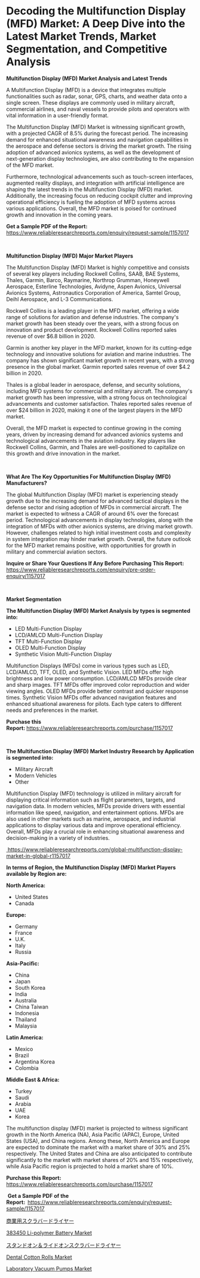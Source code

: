 <p><h1>Decoding the Multifunction Display (MFD) Market: A Deep Dive into the Latest Market Trends, Market Segmentation, and Competitive Analysis</h1></p><p><strong>Multifunction Display (MFD) Market Analysis and Latest Trends</strong></p>
<p><p>A Multifunction Display (MFD) is a device that integrates multiple functionalities such as radar, sonar, GPS, charts, and weather data onto a single screen. These displays are commonly used in military aircraft, commercial airlines, and naval vessels to provide pilots and operators with vital information in a user-friendly format.</p><p>The Multifunction Display (MFD) Market is witnessing significant growth, with a projected CAGR of 8.5% during the forecast period. The increasing demand for enhanced situational awareness and navigation capabilities in the aerospace and defense sectors is driving the market growth. The rising adoption of advanced avionics systems, as well as the development of next-generation display technologies, are also contributing to the expansion of the MFD market.</p><p>Furthermore, technological advancements such as touch-screen interfaces, augmented reality displays, and integration with artificial intelligence are shaping the latest trends in the Multifunction Display (MFD) market. Additionally, the increasing focus on reducing cockpit clutter and improving operational efficiency is fueling the adoption of MFD systems across various applications. Overall, the MFD market is poised for continued growth and innovation in the coming years.</p></p>
<p><strong>Get a Sample PDF of the Report:&nbsp;</strong> <a href="https://www.reliableresearchreports.com/enquiry/request-sample/1157017">https://www.reliableresearchreports.com/enquiry/request-sample/1157017</a></p>
<p>&nbsp;</p>
<p><strong>Multifunction Display (MFD) Major Market Players</strong></p>
<p><p>The Multifunction Display (MFD) Market is highly competitive and consists of several key players including Rockwell Collins, SAAB, BAE Systems, Thales, Garmin, Barco, Raymarine, Northrop Grumman, Honeywell Aerospace, Esterline Technologies, Avidyne, Aspen Avionics, Universal Avionics Systems, Astronautics Corporation of America, Samtel Group, Deihl Aerospace, and L-3 Communications.</p><p>Rockwell Collins is a leading player in the MFD market, offering a wide range of solutions for aviation and defense industries. The company's market growth has been steady over the years, with a strong focus on innovation and product development. Rockwell Collins reported sales revenue of over $6.8 billion in 2020.</p><p>Garmin is another key player in the MFD market, known for its cutting-edge technology and innovative solutions for aviation and marine industries. The company has shown significant market growth in recent years, with a strong presence in the global market. Garmin reported sales revenue of over $4.2 billion in 2020.</p><p>Thales is a global leader in aerospace, defense, and security solutions, including MFD systems for commercial and military aircraft. The company's market growth has been impressive, with a strong focus on technological advancements and customer satisfaction. Thales reported sales revenue of over $24 billion in 2020, making it one of the largest players in the MFD market.</p><p>Overall, the MFD market is expected to continue growing in the coming years, driven by increasing demand for advanced avionics systems and technological advancements in the aviation industry. Key players like Rockwell Collins, Garmin, and Thales are well-positioned to capitalize on this growth and drive innovation in the market.</p></p>
<p>&nbsp;</p>
<p><strong>What Are The Key Opportunities For Multifunction Display (MFD) Manufacturers?</strong></p>
<p><p>The global Multifunction Display (MFD) market is experiencing steady growth due to the increasing demand for advanced tactical displays in the defense sector and rising adoption of MFDs in commercial aircraft. The market is expected to witness a CAGR of around 6% over the forecast period. Technological advancements in display technologies, along with the integration of MFDs with other avionics systems, are driving market growth. However, challenges related to high initial investment costs and complexity in system integration may hinder market growth. Overall, the future outlook for the MFD market remains positive, with opportunities for growth in military and commercial aviation sectors.</p></p>
<p><strong>Inquire or Share Your Questions If Any Before Purchasing This Report:</strong> <a href="https://www.reliableresearchreports.com/enquiry/pre-order-enquiry/1157017">https://www.reliableresearchreports.com/enquiry/pre-order-enquiry/1157017</a></p>
<p>&nbsp;</p>
<p><strong>Market Segmentation</strong></p>
<p><strong>The Multifunction Display (MFD) Market Analysis by types is segmented into:</strong></p>
<p><ul><li>LED Multi-Function Display</li><li>LCD/AMLCD Multi-Function Display</li><li>TFT Multi-Function Display</li><li>OLED Multi-Function Display</li><li>Synthetic Vision Multi-Function Display</li></ul></p>
<p><p>Multifunction Displays (MFDs) come in various types such as LED, LCD/AMLCD, TFT, OLED, and Synthetic Vision. LED MFDs offer high brightness and low power consumption. LCD/AMLCD MFDs provide clear and sharp images. TFT MFDs offer improved color reproduction and wider viewing angles. OLED MFDs provide better contrast and quicker response times. Synthetic Vision MFDs offer advanced navigation features and enhanced situational awareness for pilots. Each type caters to different needs and preferences in the market.</p></p>
<p><strong>Purchase this Report:&nbsp;</strong><a href="https://www.reliableresearchreports.com/purchase/1157017">https://www.reliableresearchreports.com/purchase/1157017</a></p>
<p>&nbsp;</p>
<p><strong>The Multifunction Display (MFD) Market Industry Research by Application is segmented into:</strong></p>
<p><ul><li>Military Aircraft</li><li>Modern Vehicles</li><li>Other</li></ul></p>
<p><p>Multifunction Display (MFD) technology is utilized in military aircraft for displaying critical information such as flight parameters, targets, and navigation data. In modern vehicles, MFDs provide drivers with essential information like speed, navigation, and entertainment options. MFDs are also used in other markets such as marine, aerospace, and industrial applications to display various data and improve operational efficiency. Overall, MFDs play a crucial role in enhancing situational awareness and decision-making in a variety of industries.</p></p>
<p><a href="https://www.reliableresearchreports.com/global-multifunction-display-market-in-global-r1157017">&nbsp;https://www.reliableresearchreports.com/global-multifunction-display-market-in-global-r1157017</a></p>
<p><strong>In terms of Region, the Multifunction Display (MFD) Market Players available by Region are:</strong></p>
<p>
    <p> <strong> North America: </strong>
        <ul>
            <li>United States</li>
            <li>Canada</li>
        </ul>
        </p> 
    <p> <strong> Europe: </strong>
        <ul>
            <li>Germany</li>
            <li>France</li>
            <li>U.K.</li>
            <li>Italy</li>
            <li>Russia</li>
        </ul>
        </p> 
    <p> <strong> Asia-Pacific: </strong>
        <ul>
            <li>China</li>
            <li>Japan</li>
            <li>South Korea</li>
            <li>India</li>
            <li>Australia</li>
            <li>China Taiwan</li>
            <li>Indonesia</li>
            <li>Thailand</li>
            <li>Malaysia</li>
        </ul>
        </p> 
    <p> <strong> Latin America: </strong>
        <ul>
            <li>Mexico</li>
            <li>Brazil</li>
            <li>Argentina Korea</li>
            <li>Colombia</li>
        </ul>
        </p> 
    <p> <strong> Middle East & Africa: </strong>
        <ul>
            <li>Turkey</li>
            <li>Saudi</li>
            <li>Arabia</li>
            <li>UAE</li>
            <li>Korea</li>
        </ul>
    </p>
    </p>
<p><p>The multifunction display (MFD) market is projected to witness significant growth in the North America (NA), Asia Pacific (APAC), Europe, United States (USA), and China regions. Among these, North America and Europe are expected to dominate the market with a market share of 30% and 25% respectively. The United States and China are also anticipated to contribute significantly to the market with market shares of 20% and 15% respectively, while Asia Pacific region is projected to hold a market share of 10%.</p></p>
<p><strong>Purchase this Report: </strong><a href="https://www.reliableresearchreports.com/purchase/1157017">https://www.reliableresearchreports.com/purchase/1157017</a></p>
<p>&nbsp;<strong>Get a Sample PDF of the Report:&nbsp;&nbsp;</strong><a href="https://www.reliableresearchreports.com/enquiry/request-sample/1157017">https://www.reliableresearchreports.com/enquiry/request-sample/1157017</a></p>
<p><strong></strong></p>
<p><p><a href="https://github.com/RaeJenkins1952/Market-Research-Report-List-1/blob/main/1027596161380.md">商業用スクラバードライヤー</a></p><p><a href="https://www.linkedin.com/pulse/383450-li-polymer-battery-market-size-amp-share-analysis-t00rf">383450 Li-polymer Battery Market</a></p><p><a href="https://github.com/andrade7361/Market-Research-Report-List-2/blob/main/2030201161379.md">スタンドオン＆ライドオンスクラバードライヤー</a></p><p><a href="https://www.linkedin.com/pulse/dental-cotton-rolls-market-overview-global-trends-future-k8knf">Dental Cotton Rolls Market</a></p><p><a href="https://github.com/gcimaudf65/Market-Research-Report-List-1/blob/main/laboratory-vacuum-pumps-market.md">Laboratory Vacuum Pumps Market</a></p></p>